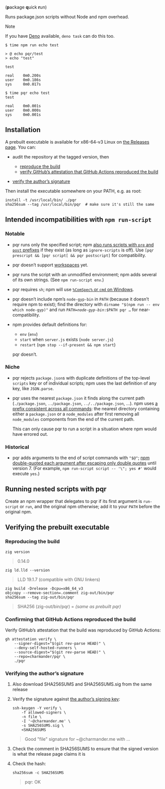 (**p**ackage **q**uick **r**un)

Runs package.json scripts without Node and npm overhead.

> [!NOTE]
> If you have [Deno][] available, `deno task` can do this too.

```shellsession
$ time npm run echo test

> @ echo pqr/test
> echo "test"

test

real    0m0.200s
user    0m0.186s
sys     0m0.017s

$ time pqr echo test
test

real    0m0.001s
user    0m0.000s
sys     0m0.001s
```


## Installation

A prebuilt executable is available for x86-64-v3 Linux on [the Releases page][github-releases]. You can:

- audit the repository at the tagged version, then
    - [reproduce the build](#reproducing-the-build)
    - [verify GitHub’s attestation that GitHub Actions reproduced the build](#confirming-that-github-actions-reproduced-the-build)

- [verify the author’s signature](#verifying-the-authors-signature)

Then install the executable somewhere on your PATH, e.g. as root:

```shell
install -t /usr/local/bin/ ./pqr
sha256sum --tag /usr/local/bin/pqr  # make sure it's still the same
```


## Intended incompatibilities with `npm run-script`

### Notable

- pqr runs only the specified script; npm [also runs scripts with `pre` and `post` prefixes][npm-pre-post] if they exist (as long as `ignore-scripts` is off). Use `[pqr prescript && ]pqr script[ && pqr postscript]` for compatibility.

- pqr doesn’t support [workspaces][npm-workspaces] yet.

- pqr runs the script with an unmodified environment; npm adds several of its own strings. (See `npm run-script env`.)

- pqr requires `sh`; npm will use [`%ComSpec%` or `cmd` on Windows][npm-windows].

- pqr doesn’t include npm’s `node-gyp-bin` in `PATH` (because it doesn’t require npm to exist); find the directory with `dirname "$(npm run -- env which node-gyp)"` and run <code>PATH=<i>node-gyp-bin</i>:$PATH pqr …</code> for near-compatibility.

- npm provides default definitions for:

    - `env` (`env`)
    - `start` when `server.js` exists (`node server.js`)
    - `restart` (`npm stop --if-present && npm start`)

    pqr doesn’t.

### Niche

- pqr rejects `package.json`s with duplicate definitions of the top-level `scripts` key or of individual scripts; npm uses the last definition of any key, like `JSON.parse`.

- pqr uses the nearest `package.json` it finds along the current path (`./package.json`, `../package.json`, `../../package.json`, …). npm uses [a prefix consistent across all commands][npm-prefix]: the nearest directory containing either a `package.json` or a `node_modules` after first removing all `node_modules` components from the end of the current path.

    This can only cause pqr to run a script in a situation where npm would have errored out.

### Historical

- pqr adds arguments to the end of script commands with `"$@"`; [npm double-quoted each argument after escaping only double quotes][npm-quoting] until version 7. (For example, `npm run-script script -- '\"; yes #'` would execute `yes`.)


## Running nested scripts with pqr

Create an npm wrapper that delegates to pqr if its first argument is `run-script` or `run`, and the original npm otherwise; add it to your `PATH` before the original npm.


## Verifying the prebuilt executable

### Reproducing the build

```shell
zig version
```

> 0.14.0

```shell
zig ld.lld --version
```

> LLD 19.1.7 (compatible with GNU linkers)

```shell
zig build -Drelease -Dcpu=x86_64_v3
objcopy --remove-section=.comment zig-out/bin/pqr
sha256sum --tag zig-out/bin/pqr
```

> SHA256 (zig-out/bin/pqr) = *(same as prebuilt pqr)*

### Confirming that GitHub Actions reproduced the build

Verify GitHub’s attestation that the build was reproduced by GitHub Actions:

```shell
gh attestation verify \
    --signer-digest="$(git rev-parse HEAD)" \
    --deny-self-hosted-runners \
    --source-digest="$(git rev-parse HEAD)" \
    --repo=charmander/pqr \
    ./pqr
```

### Verifying the author’s signature

1. Also download SHA256SUMS and SHA256SUMS.sig from the same release

1. Verify the signature against [the author’s signing key][signing-key]:

    ```shell
    ssh-keygen -Y verify \
        -f allowed-signers \
        -n file \
        -I '~@charmander.me' \
        -s SHA256SUMS.sig \
        <SHA256SUMS
    ```

    > Good "file" signature for ~@charmander.me with …

1. Check the comment in SHA256SUMS to ensure that the signed version is what the release page claims it is

1. Check the hash:

    ```shell
    sha256sum -c SHA256SUMS
    ```

    > pqr: OK


[Deno]: https://deno.com/
[github-releases]: https://github.com/charmander/pqr/releases
[npm-pre-post]: https://github.com/npm/npm/blob/d081cc6c8d73f2aa698aab36605377c95e916224/lib/run-script.js#L158
[npm-prefix]: https://github.com/npm/npm/blob/d081cc6c8d73f2aa698aab36605377c95e916224/lib/config/find-prefix.js
[npm-quoting]: https://github.com/npm/cli/blob/1314dc07e8163099c993d5b0ec775bfef3bd80e0/lib/run-script.js#L182
[npm-windows]: https://github.com/npm/npm/blob/d081cc6c8d73f2aa698aab36605377c95e916224/lib/utils/lifecycle.js#L237
[npm-workspaces]: https://docs.npmjs.com/cli/v11/using-npm/workspaces
[signing-key]: https://charmander.me/keys/
